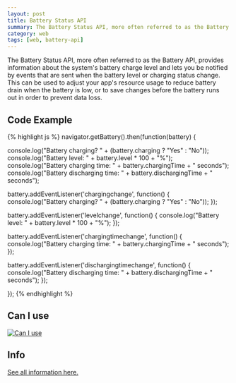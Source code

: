 ```yaml
---
layout: post
title: Battery Status API
summary: The Battery Status API, more often referred to as the Battery API, provides information about the system's battery charge level and lets you be notified by events that are sent when the battery level or charging status change. This can be used to adjust your app's resource usage to reduce battery drain when the battery is low, or to save changes before the battery runs out in order to prevent data loss.
category: web
tags: [web, battery-api]
---
```


The Battery Status API, more often referred to as the Battery API, provides information about the system's battery charge level and lets you be notified by events that are sent when the battery level or charging status change. This can be used to adjust your app's resource usage to reduce battery drain when the battery is low, or to save changes before the battery runs out in order to prevent data loss.

<!--more-->

## Code Example

{% highlight js %}
navigator.getBattery().then(function(battery) {

  console.log("Battery charging? " + (battery.charging ? "Yes" : "No"));
  console.log("Battery level: " + battery.level * 100 + "%");
  console.log("Battery charging time: " + battery.chargingTime + " seconds");
  console.log("Battery discharging time: " + battery.dischargingTime + " seconds");

  battery.addEventListener('chargingchange', function() {
    console.log("Battery charging? " + (battery.charging ? "Yes" : "No"));
  });

  battery.addEventListener('levelchange', function() {
    console.log("Battery level: " + battery.level * 100 + "%");
  });

  battery.addEventListener('chargingtimechange', function() {
    console.log("Battery charging time: " + battery.chargingTime + " seconds");
  });

  battery.addEventListener('dischargingtimechange', function() {
    console.log("Battery discharging time: " + battery.dischargingTime + " seconds");
  });

});
{% endhighlight %}

<script>
    if (navigator.getBattery) {
        document.write('<h2>Live Example <i id="battery-status" class="fa fa-battery-full" aria-hidden="true"></i></h2>');
    }
</script>

<span id="live-example"></span>

<script>
    if (navigator.getBattery) {
        navigator.getBattery().then(function(battery) {
            var container = document.getElementById('live-example');

            var p1 = document.createElement('p');
            var b1 = document.createTextNode("Battery charging? " + (battery.charging ? "Yes" : "No"));
            p1.appendChild(b1);

            var p2 = document.createElement('p');
            var b2 = document.createTextNode("Battery level: " + battery.level * 100 + "%");
            p2.appendChild(b2);

            var p3 = document.createElement('p');
            var b3 = document.createTextNode("Battery charging time: " + battery.chargingTime + " seconds");
            p3.appendChild(b3);

            var p4 = document.createElement('p');
            var b4 = document.createTextNode("Battery discharging time: " + battery.dischargingTime + " seconds");
            p4.appendChild(b4);

            container.appendChild(p1);
            container.appendChild(p2);
            container.appendChild(p3);
            container.appendChild(p4);

            var batteryLevel = battery.level * 100;
            var batteryLevelElement = document.getElementById('battery-status');
            batteryLevelElement.setAttribute('title', batteryLevel + '%');
            switch (true) {
                case (batteryLevel >=0 && batteryLevel < 25):
                    batteryLevelElement.className = "fa fa-battery-empty";
                    break;
                case (batteryLevel >= 25 && batteryLevel < 50):
                    batteryLevelElement.className = "fa fa-battery-quarter";
                    break;
                case (batteryLevel >= 50 && batteryLevel < 75):
                    batteryLevelElement.className = "fa fa-battery-half";
                    break;
                case (batteryLevel >= 75 && batteryLevel < 100):
                    batteryLevelElement.className = "fa fa-battery-three-quarters";
                    break;
                default:
                    batteryLevelElement.className = "fa fa-battery-full";
                    break;
            }
        });

    }
</script>

<h2>
Can I use
<i class="fa fa-chrome supported" aria-hidden="true" title="Chrome - Supported"></i>
<i class="fa fa-opera supported" aria-hidden="true" title="Opera - Supported"></i>
<i class="fa fa-firefox supported" aria-hidden="true" title="Firefox -  Supported"></i>
<i class="fa fa-safari not-supported" aria-hidden="true" title="Safari - Not Supported"></i>
<i class="fa fa-edge not-supported" aria-hidden="true" title="Edge - Not Supported"></i>
<i class="fa fa-internet-explorer not-supported" aria-hidden="true" title="Internet Explorer - Not Supported"></i>
</h2>
<p class="hide-small">
<a href="http://caniuse.com/#feat=battery-status" target="_blank">
    <img src="{{ site.baseurl }}/images/posts/battery-status-caniuse.png" alt="Can I use"/>
</a>
</p>


## Info
<a href="https://developer.mozilla.org/en-US/docs/Web/API/Battery_Status_API" target="_blank" title="Battery Status API - Web API Interfaces | MDN">See all information here.</a>
